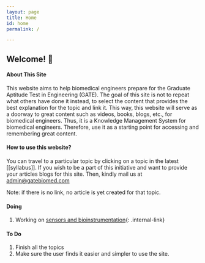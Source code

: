 ```yaml
---
layout: page
title: Home
id: home
permalink: /

---
```



## Welcome! 🌱

#### About This Site
This website aims to help biomedical engineers prepare for the Graduate Aptitude Test in Engineering (GATE). The goal of this site is not to repeat what others have done it instead, to select the content that provides the best explanation for the topic and link it. This way, this website will serve as a doorway to great content such as videos, books, blogs, etc., for biomedical engineers. Thus, it is a Knowledge Management System for biomedical engineers. Therefore, use it as a starting point for accessing and remembering great content.


#### How to use this website?
You can travel to a particular topic by clicking on a topic in the latest [[syllabus]]. If you wish to be a part of this initiative and want to provide your articles blogs for this site. Then, kindly mail us at admin@gatebiomed.com


Note: if there is no link, no article is yet created for that topic. 


#### Doing
1. Working on [sensors and bioinstrumentation](/syllabus#sensors-and-bioinstrumentation){: .internal-link}

#### To Do
1. Finish all the topics
2. Make sure the user finds it easier and simpler to use the site.




<style>
  .wrapper {
    max-width: 46em;
  }
</style>

